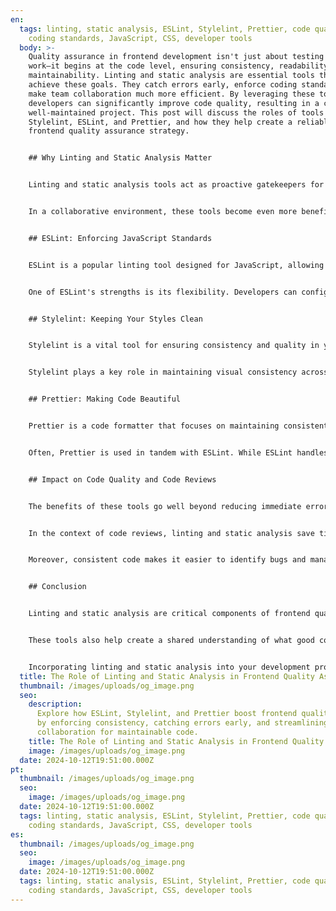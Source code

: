 ```yaml
---
en:
  tags: linting, static analysis, ESLint, Stylelint, Prettier, code quality, QA,
    coding standards, JavaScript, CSS, developer tools
  body: >-
    Quality assurance in frontend development isn't just about testing if things
    work—it begins at the code level, ensuring consistency, readability, and
    maintainability. Linting and static analysis are essential tools that help
    achieve these goals. They catch errors early, enforce coding standards, and
    make team collaboration much more efficient. By leveraging these tools,
    developers can significantly improve code quality, resulting in a cohesive,
    well-maintained project. This post will discuss the roles of tools like
    Stylelint, ESLint, and Prettier, and how they help create a reliable
    frontend quality assurance strategy.


    ## Why Linting and Static Analysis Matter


    Linting and static analysis tools act as proactive gatekeepers for your codebase, identifying issues before the code even runs. They help uncover problematic patterns, enforce best practices, and ensure a consistent style throughout the project. This leads to code that is not only less prone to errors but also easier to understand and maintain. Identifying problems early helps prevent bugs from reaching production, saving time and resources.


    In a collaborative environment, these tools become even more beneficial. Consistent formatting and standards mean developers can spend more time solving real problems instead of debating code style or looking for subtle issues. They also reduce the cognitive load when trying to understand another developer's code, leading to improved overall team efficiency. By having consistent standards, onboarding new developers becomes much smoother since they can adapt quickly to the project's conventions.


    ## ESLint: Enforcing JavaScript Standards


    ESLint is a popular linting tool designed for JavaScript, allowing developers to define quality rules for their codebase. ESLint catches common issues—such as undeclared variables—and helps enforce best practices, ensuring a cleaner, more robust codebase. It also encourages the use of modern JavaScript features, contributing to a future-proof project.


    One of ESLint's strengths is its flexibility. Developers can configure their own set of rules or extend established configurations like Airbnb or Google. ESLint integrates well into development workflows, whether it's working alongside an IDE or being part of CI/CD pipelines. This ensures that the code maintains consistent standards across the entire team, reducing discrepancies and minimizing unexpected issues.


    ## Stylelint: Keeping Your Styles Clean


    Stylelint is a vital tool for ensuring consistency and quality in your CSS, SCSS, or other style files. It catches issues like invalid properties, disallowed patterns, and common stylistic errors. Stylelint enforces best practices, making stylesheets more maintainable and improving readability. Consistent styles also enhance the user experience, contributing to a polished and professional interface.


    Stylelint plays a key role in maintaining visual consistency across a project. By ensuring everyone follows the same styling rules, it helps minimize layout discrepancies and visual bugs. This kind of consistency ultimately leads to a more refined and user-friendly interface—something essential for creating a good first impression with users.


    ## Prettier: Making Code Beautiful


    Prettier is a code formatter that focuses on maintaining consistent code style across a project. Unlike ESLint or Stylelint, Prettier is not about catching errors—it’s about making sure the code looks good and follows a consistent format. One of Prettier's main advantages is that it eliminates code style discussions during code reviews, allowing developers to focus on the logic and substance of the code.


    Often, Prettier is used in tandem with ESLint. While ESLint handles code quality checks, Prettier ensures the formatting is consistent. Running Prettier automatically on save or before commits ensures a consistent style throughout the codebase. This saves developers from having to spend time manually formatting code, allowing them to concentrate on more critical tasks.


    ## Impact on Code Quality and Code Reviews


    The benefits of these tools go well beyond reducing immediate errors—they foster a culture of quality. When every line of code follows established standards, the entire team benefits. It reduces the number of bugs in the system and makes onboarding new developers much easier since they can quickly adapt to existing conventions. Fostering a culture of quality means developers are more likely to take pride in their work, directly influencing the long-term success of the project.


    In the context of code reviews, linting and static analysis save time by ensuring trivial issues are already addressed before the review even starts. This means reviewers can focus on more significant aspects of the code, like logic, architecture, and performance. The code review process becomes more meaningful and efficient, leading to better overall outcomes. This emphasis on quality and consistency results in a codebase that is easier to maintain and scale.


    Moreover, consistent code makes it easier to identify bugs and manage technical debt. When the entire codebase adheres to strict standards, there is far less ambiguity, which means problems can be tackled more effectively. Automating these quality checks also allows developers to dedicate more time to creative problem-solving rather than spending their time addressing repetitive issues. This helps boost team morale and productivity.


    ## Conclusion


    Linting and static analysis are critical components of frontend quality assurance. Tools like ESLint, Stylelint, and Prettier help ensure that the code you write is clean, consistent, and easy to maintain. By incorporating these tools into your development workflow, you proactively enhance code quality, reduce errors, and contribute to a more productive development environment.


    These tools also help create a shared understanding of what good code looks like, which is crucial for team collaboration. The consistency and quality they bring to a project ultimately lead to better software, happier developers, and satisfied users. If you’re not already using these tools, now is the time to start. The initial investment in setting them up pays off quickly with fewer bugs, increased team productivity, and a codebase that everyone loves working on.


    Incorporating linting and static analysis into your development process not only improves code quality but also contributes to a more harmonious and efficient team environment. The advantages of fewer errors, consistent styles, and streamlined code reviews translate directly into higher-quality software that is easier to maintain and scale. A well-maintained codebase is crucial for delivering reliable features and keeping end-users satisfied, which is ultimately the goal of any development team.
  title: The Role of Linting and Static Analysis in Frontend Quality Assurance
  thumbnail: /images/uploads/og_image.png
  seo:
    description:
      Explore how ESLint, Stylelint, and Prettier boost frontend quality
      by enforcing consistency, catching errors early, and streamlining team
      collaboration for maintainable code.
    title: The Role of Linting and Static Analysis in Frontend Quality Assurance
    image: /images/uploads/og_image.png
  date: 2024-10-12T19:51:00.000Z
pt:
  thumbnail: /images/uploads/og_image.png
  seo:
    image: /images/uploads/og_image.png
  date: 2024-10-12T19:51:00.000Z
  tags: linting, static analysis, ESLint, Stylelint, Prettier, code quality, QA,
    coding standards, JavaScript, CSS, developer tools
es:
  thumbnail: /images/uploads/og_image.png
  seo:
    image: /images/uploads/og_image.png
  date: 2024-10-12T19:51:00.000Z
  tags: linting, static analysis, ESLint, Stylelint, Prettier, code quality, QA,
    coding standards, JavaScript, CSS, developer tools
---
```

